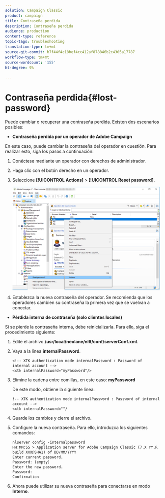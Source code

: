 ```yaml
---
solution: Campaign Classic
product: campaign
title: Contraseña perdida
description: Contraseña perdida
audience: production
content-type: reference
topic-tags: troubleshooting
translation-type: tm+mt
source-git-commit: b7f44f4c18bef4cc412af878846b2c4305a17787
workflow-type: tm+mt
source-wordcount: '155'
ht-degree: 9%

---
```



# Contraseña perdida{#lost-password}

Puede cambiar o recuperar una contraseña perdida.
Existen dos escenarios posibles:

* **Contraseña perdida por un operador de Adobe Campaign**

En este caso, puede cambiar la contraseña del operador en cuestión.
Para realizar esto, siga los pasos a continuación:

1. Conéctese mediante un operador con derechos de administrador.
1. Haga clic con el botón derecho en un operador.
1. Seleccione **[!UICONTROL Actions]** > **[!UICONTROL Reset password]**.

   ![](assets/operator-passwd.png)

1. Establezca la nueva contraseña del operador. Se recomienda que los operadores cambien su contraseña la primera vez que se vuelvan a conectar.

* **Pérdida interna de contraseña (solo clientes locales)**

Si se pierde la contraseña interna, debe reinicializarla.
Para ello, siga el procedimiento siguiente:

1. Edite el archivo **/usr/local/neolane/nl6/conf/serverConf.xml**.

1. Vaya a la línea **internalPassword**.

   ```
   <!-- XTK authentication mode internalPassword : Password of internal account -->
   <xtk internalPassword="myPassword"/>
   ```

1. Elimine la cadena entre comillas, en este caso: **myPassword**

   De este modo, obtiene la siguiente línea:

   ```
   !-- XTK authentication mode internalPassword : Password of internal account -->
   <xtk internalPassword=""/
   ```

1. Guarde los cambios y cierre el archivo.

1. Configure la nueva contraseña. Para ello, introduzca los siguientes comandos:

   ```
   nlserver config -internalpassword
   HH:MM:SS > Application server for Adobe Campaign Classic (7.X YY.R build XXX@SHA1) of DD/MM/YYYY
   Enter current password.
   Password: (empty)
   Enter the new password.
   Password: 
   Confirmation 
   ```

1. Ahora puede utilizar su nueva contraseña para conectarse en modo **Interno**.
